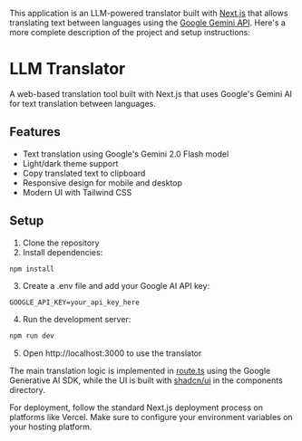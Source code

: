 This application is an LLM-powered translator built with [Next.js](https://nextjs.org/) that allows translating text between languages using the [Google Gemini API](https://ai.google.dev/gemini-api/docs). Here's a more complete description of the project and setup instructions:

# LLM Translator

A web-based translation tool built with Next.js that uses Google's Gemini AI for text translation between languages.

## Features

- Text translation using Google's Gemini 2.0 Flash model
- Light/dark theme support
- Copy translated text to clipboard
- Responsive design for mobile and desktop
- Modern UI with Tailwind CSS

## Setup

1. Clone the repository
2. Install dependencies:
```bash
npm install
```
3. Create a .env file and add your Google AI API key:
```
GOOGLE_API_KEY=your_api_key_here
```
4. Run the development server:
```bash
npm run dev
```
5. Open http://localhost:3000 to use the translator

The main translation logic is implemented in [route.ts](app/api//translate/route.ts) using the Google Generative AI SDK, while the UI is built with [shadcn/ui](https://ui.shadcn.com/) in the components directory.

For deployment, follow the standard Next.js deployment process on platforms like Vercel. Make sure to configure your environment variables on your hosting platform.